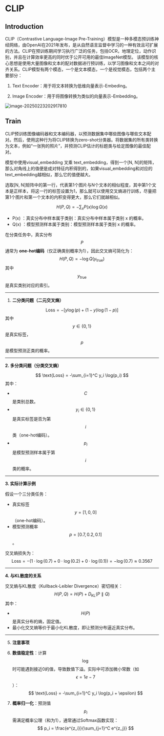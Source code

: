 # CLIP

## Introduction

CLIP（Contrastive Language-Image Pre-Training）模型是一种多模态预训练神经网络，由OpenAI在2021年发布，是从自然语言监督中学习的一种有效且可扩展的方法。CLIP在预训练期间学习执行广泛的任务，包括OCR，地理定位，动作识别，并且在计算效率更高的同时优于公开可用的最佳ImageNet模型。
该模型的核心思想是使用大量图像和文本的配对数据进行预训练，以学习图像和文本之间的对齐关系。CLIP模型有两个模态，一个是文本模态，一个是视觉模态，包括两个主要部分：

1. Text Encoder：用于将文本转换为低维向量表示-Embeding。

2. Image Encoder：用于将图像转换为类似的向量表示-Embedding。

  

  ![image-20250223202917810](https://blog-pic-thorin.oss-cn-hangzhou.aliyuncs.com/image-20250223202917810.png)

## Train

CLIP预训练图像编码器和文本编码器，以预测数据集中哪些图像与哪些文本配对。然后，使用这种行为将CLIP转换为zero-shot分类器。将数据集的所有类转换为文本，例如“一张狗的照片”，并预测CLIP估计的标题类与给定图像的最佳配对。

模型中使用visual_embedding 叉乘 text_embedding，得到一个[N, N]的矩阵，那么对角线上的值便是成对特征内积得到的，如果visual_embedding和对应的text_embedding越相似，那么它的值便越大。

选取[N, N]矩阵中的第一行，代表第1个图片与N个文本的相似程度，其中第1个文本是正样本，将这一行的标签设置为1，那么就可以使用交叉熵进行训练，尽量把第1个图片和第一个文本的内积变得更大，那么它们就越相似。


$$ H(P, Q) = -\sum_{x} P(x) \log Q(x)$$

- P(x) ：真实分布中样本属于类别：真实分布中样本属于类别 x 的概率。
- Q(x) ：模型预测样本属于类别：模型预测样本属于类别 x 的概率。  



在分类任务中，真实分布 $$ P $$ 通常为 **one-hot编码**（仅正确类别概率为1），因此交叉熵可简化为：
$$ H(P, Q) = -\log Q(y_{\text{true}}) $$
其中 $$ y_{\text{true}} $$ 是真实类别对应的索引。

---

1. **二分类问题（二元交叉熵）**

$$ \text{Loss} = -\left[ y \log(p) + (1-y) \log(1-p) \right] $$
其中 $$ y \in \{0, 1\} $$ 是真实标签，$$ p $$ 是模型预测正类的概率。

---

**2. 多分类问题（分类交叉熵）**

$$ \text{Loss} = -\sum_{i=1}^C y_i \log(p_i) $$
其中：
- $$ C $$ 是类别总数。
- $$ y_i \in \{0, 1\} $$ 是真实标签是否为第 $$ i $$ 类（one-hot编码）。
- $$ p_i $$ 是模型预测样本属于第 $$ i $$ 类的概率。

---

**3. 实际计算示例**

假设一个三分类任务：
- 真实标签 $$ y = [1, 0, 0] $$（one-hot编码）。
- 模型预测概率 $$ p = [0.7, 0.2, 0.1] $$。

交叉熵损失为：
$$ \text{Loss} = -\left(1 \cdot \log(0.7) + 0 \cdot \log(0.2) + 0 \cdot \log(0.1)\right) = -\log(0.7) \approx 0.3567 $$

---

**4. 与KL散度的关系**

交叉熵与KL散度（Kullback-Leibler Divergence）密切相关：
$$ H(P, Q) = H(P) + D_{\text{KL}}(P \parallel Q) $$
其中：
- $$ H(P) $$ 是真实分布的熵，固定值。
- 最小化交叉熵等价于最小化KL散度，即让预测分布逼近真实分布。

---

5. **注意事项**

1. **数值稳定性**：计算 $$\log$$ 时可能遇到接近0的值，导致数值下溢。实际中可添加微小常数（如 $$\epsilon = 1e-7$$）：
   $$    \text{Loss} = -\sum_{i=1}^C y_i \log(p_i + \epsilon)    $$

2. **概率归一化**：预测值 $$ p_i $$ 需满足概率公理（和为1），通常通过Softmax函数实现：
   $$    p_i = \frac{e^{z_i}}{\sum_{j=1}^C e^{z_j}}    $$
